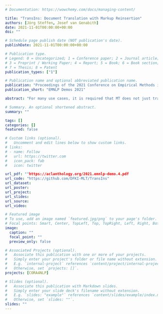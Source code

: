 ```yaml
---
# Documentation: https://wowchemy.com/docs/managing-content/

title: "TransIns: Document Translation with Markup Reinsertion"
authors: [Jörg Steffen, Josef van Genabith]
date: 2021-11-01T00:00:00+00:00
doi: ""

# Schedule page publish date (NOT publication's date).
publishDate: 2021-11-01T00:00:00+00:00

# Publication type.
# Legend: 0 = Uncategorized; 1 = Conference paper; 2 = Journal article;
# 3 = Preprint / Working Paper; 4 = Report; 5 = Book; 6 = Book section;
# 7 = Thesis; 8 = Patent
publication_types: ["1"]

# Publication name and optional abbreviated publication name.
publication: "Proceedings of the 2021 Conference on Empirical Methods in Natural Language Processing: System Demonstrations"
publication_short: "EMNLP Demos 2021"

abstract: "For many use cases, it is required that MT does not just translate raw text, but complex formatted documents (e.g. websites, slides, spreadsheets) and the result of the translation should reflect the formatting. This is challenging, as markup can be nested, apply to spans contiguous in source but non-contiguous in target etc. Here we present TransIns, a system for non-plain text document translation that builds on the Okapi framework and MT models trained with Marian NMT. We develop, implement and evaluate different strategies for reinserting markup into translated sentences using token alignments between source and target sentences. We propose a simple and effective strategy that compiles down all markup to single source tokens and transfers them to aligned target tokens. A first evaluation shows that this strategy yields highly accurate markup in the translated documents that outperforms the markup quality found in documents translated with popular translation services. We release TransIns under the MIT License as open-source software on https://github.com/DFKI-MLT/TransIns. An online demonstrator is available at https://transins.dfki.de."

# Summary. An optional shortened abstract.
summary: ""

tags: []
categories: []
featured: false

# Custom links (optional).
#   Uncomment and edit lines below to show custom links.
# links:
# - name: Follow
#   url: https://twitter.com
#   icon_pack: fab
#   icon: twitter

url_pdf: ""https://aclanthology.org/2021.emnlp-demo.4.pdf
url_code: "https://github.com/DFKI-MLT/TransIns"
url_dataset:
url_poster:
url_project:
url_slides:
url_source:
url_video:

# Featured image
# To use, add an image named `featured.jpg/png` to your page's folder. 
# Focal points: Smart, Center, TopLeft, Top, TopRight, Left, Right, BottomLeft, Bottom, BottomRight.
image:
  caption: ""
  focal_point: ""
  preview_only: false

# Associated Projects (optional).
#   Associate this publication with one or more of your projects.
#   Simply enter your project's folder or file name without extension.
#   E.g. `internal-project` references `content/project/internal-project/index.md`.
#   Otherwise, set `projects: []`.
projects: [CORA4NLP]

# Slides (optional).
#   Associate this publication with Markdown slides.
#   Simply enter your slide deck's filename without extension.
#   E.g. `slides: "example"` references `content/slides/example/index.md`.
#   Otherwise, set `slides: ""`.
slides: ""
---
```

